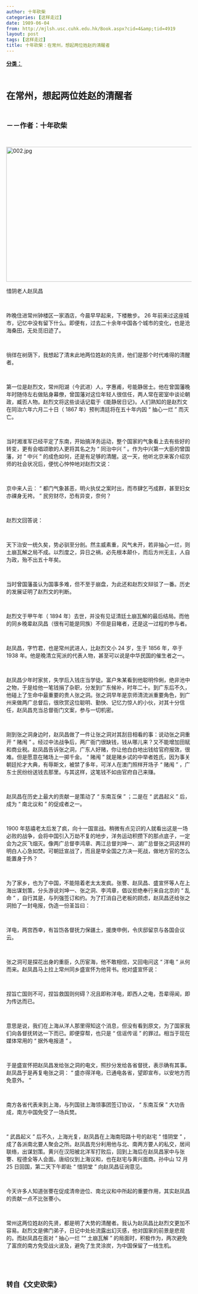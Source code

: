 ```yaml
---
author: 十年砍柴
categories: [这样走过]
date: 1989-06-04
from: http://mjlsh.usc.cuhk.edu.hk/Book.aspx?cid=4&amp;tid=4919
layout: post
tags: [这样走过]
title: 十年砍柴：在常州，想起两位姓赵的清醒者
---
```


<div style="margin: 15px 10px 10px 0px;">
<div>
<span id="ctl00_ContentPlaceHolder1_chapter1_SubjectLabel" style="font-weight:bold;text-decoration:underline;">
   分类：
  </span>
</div>
<p class="p1">
<b>
<font size="5">
<span class="s1">
</span>
<br/>
</font>
</b>
</p>
<p class="p2">
<span class="s1">
<b>
<font size="5">
     在常州，想起两位姓赵的清醒者
    </font>
</b>
</span>
</p>
<p class="p1">
<b>
<font size="4">
<span class="s1">
</span>
<br/>
</font>
</b>
</p>
<p class="p2">
<span class="s1">
<b>
<font size="4">
     －－作者：十年砍柴
    </font>
</b>
</span>
</p>
<p class="p1">
<span class="s1">
</span>
<br/>
</p>
<p class="p3">
<span class="s1">
<img alt="002.jpg" border="0" height="359" src="https://i.imgur.com/VJSNj0X.jpeg" width="500"/>
</span>
</p>
<p class="p2">
<span class="s1">
   惜阴老人赵凤昌
  </span>
</p>
<p class="p1">
<span class="s1">
</span>
<br/>
</p>
<p class="p2">
<span class="s1">
   昨晚住进常州钟楼区一家酒店，今晨早早起来，下楼散步。
  </span>
<span class="s2">
   26
  </span>
<span class="s1">
   年前来过这座城市，记忆中没有留下什么。即便有，过去二十余年中国各个城市的变化，也是沧海桑田，无处觅旧迹了。
  </span>
</p>
<p class="p1">
<span class="s1">
</span>
<br/>
</p>
<p class="p2">
<span class="s1">
   徜徉在树荫下，我想起了清末此地两位姓赵的先贤，他们是那个时代难得的清醒者。
  </span>
</p>
<p class="p1">
<span class="s1">
</span>
<br/>
</p>
<p class="p2">
<span class="s1">
   第一位是赵烈文，常州阳湖（今武进）人，字惠甫，号能静居士。他在曾国藩晚年时随侍左右做贴身幕僚，曾国藩对这位年轻人很信任，两人常在密室中谈论朝政，臧否人物。赵烈文将这些谈话记载于《能静居日记》。人们熟知的是赵烈文在同治六年六月二十日（
  </span>
<span class="s2">
   1867
  </span>
<span class="s1">
   年）预判清廷将在五十年内因
  </span>
<span class="s2">
   “
  </span>
<span class="s1">
   抽心一烂
  </span>
<span class="s2">
   ”
  </span>
<span class="s1">
   而灭亡。
  </span>
</p>
<p class="p1">
<span class="s1">
</span>
<br/>
</p>
<p class="p2">
<span class="s1">
   当时湘淮军已经平定了东南，开始搞洋务运动，整个国家的气象看上去有些好的转变，更有会唱颂歌的人更将其名之为
  </span>
<span class="s2">
   “
  </span>
<span class="s1">
   同治中兴
  </span>
<span class="s2">
   ”
  </span>
<span class="s1">
   。作为中兴第一大臣的曾国藩，对
  </span>
<span class="s2">
   “
  </span>
<span class="s1">
   中兴
  </span>
<span class="s2">
   ”
  </span>
<span class="s1">
   的成色如何，还是有足够的清醒。这一天，他听北京来客介绍京师的社会状况后，便忧心忡忡地对赵烈文说：
  </span>
</p>
<p class="p1">
<span class="s1">
</span>
<br/>
</p>
<p class="p2">
<span class="s1">
   京中来人云：
  </span>
<span class="s2">
   “
  </span>
<span class="s1">
   都门气象甚恶，明火执仗之案时出，而市肆乞丐成群，甚至妇女亦祼身无袴。
  </span>
<span class="s2">
   ”
  </span>
<span class="s1">
   民穷财尽，恐有异变，奈何？
  </span>
</p>
<p class="p1">
<span class="s1">
</span>
<br/>
</p>
<p class="p2">
<span class="s1">
   赵烈文回答说：
  </span>
</p>
<p class="p1">
<span class="s1">
</span>
<br/>
</p>
<p class="p2">
<span class="s1">
   天下治安一统久矣，势必驯至分剖。然主威素重，风气未开，若非抽心一烂，则土崩瓦解之局不成。以烈度之，异日之祸，必先根本颠仆，而后方州无主，人自为政，殆不出五十年矣。
  </span>
</p>
<p class="p1">
<span class="s1">
</span>
<br/>
</p>
<p class="p2">
<span class="s1">
   当时曾国藩虽认为国事多难，但不至于崩盘，为此还和赵烈文辩驳了一番。历史的发展证明了赵烈文的判断。
  </span>
</p>
<p class="p1">
<span class="s1">
</span>
<br/>
</p>
<p class="p2">
<span class="s1">
   赵烈文于甲午年（
  </span>
<span class="s2">
   1894
  </span>
<span class="s1">
   年）去世，并没有见证清廷土崩瓦解的最后结局。而他的同乡晚辈赵凤昌（很有可能是同族）不但是目睹者，还是这一过程的参与者。
  </span>
</p>
<p class="p1">
<span class="s1">
</span>
<br/>
</p>
<p class="p2">
<span class="s1">
   赵凤昌，字竹君，也是常州武进人，比赵烈文小
  </span>
<span class="s2">
   24
  </span>
<span class="s1">
   岁，生于
  </span>
<span class="s2">
   1856
  </span>
<span class="s1">
   年，卒于
  </span>
<span class="s2">
   1938
  </span>
<span class="s1">
   年。他是晚清立宪派的代表人物，甚至可以说是中华民国的催生者之一。
  </span>
</p>
<p class="p1">
<span class="s1">
</span>
<br/>
</p>
<p class="p2">
<span class="s1">
   赵凤昌少年时家贫，失学后入钱庄当学徒。富户朱某看到他聪明伶俐，绝非池中之物，于是给他一笔钱捐了杂职，分发到广东候补，时年二十。到广东后不久，他碰上了生命中最重要的贵人张之洞。张之洞早年是京师清流派重要角色，到广州来做两广总督后，很欣赏这位聪明、勤快、记忆力惊人的小伙，对其十分信任，赵凤昌充当总督衙门文案，参与一切机密。
  </span>
</p>
<p class="p1">
<span class="s1">
</span>
<br/>
</p>
<p class="p2">
<span class="s1">
   刚到张之洞身边时，赵凤昌做了一件让张之洞对其刮目相看的事：说动张之洞重开
  </span>
<span class="s2">
   “
  </span>
<span class="s1">
   赌闱
  </span>
<span class="s2">
   ”
  </span>
<span class="s1">
   。经过中法战争后，两广衙门很缺钱，钱从哪儿来？又不能增加田赋和商业税。赵凤昌告诉张之洞，广东人好赌，你让他白白地出钱给官府报效，很难。但是愿意在赌场上一掷千金。
  </span>
<span class="s2">
   “
  </span>
<span class="s1">
   赌闱
  </span>
<span class="s2">
   ”
  </span>
<span class="s1">
   就是赌乡试的中举者姓氏，因为事关朝廷抡才大典，有辱斯文，被禁了多年，可洋人在澳门照样开场子
  </span>
<span class="s2">
   “
  </span>
<span class="s1">
   赌闱
  </span>
<span class="s2">
   ”
  </span>
<span class="s1">
   ，广东士民纷纷送钱去那里。与其这样，这笔钱不如由官府自己来赚。
  </span>
</p>
<p class="p1">
<span class="s1">
</span>
<br/>
</p>
<p class="p2">
<span class="s1">
   赵凤昌在历史上最大的贡献一是策动了
  </span>
<span class="s2">
   “
  </span>
<span class="s1">
   东南互保
  </span>
<span class="s2">
   ”
  </span>
<span class="s1">
   ；二是在
  </span>
<span class="s2">
   “
  </span>
<span class="s1">
   武昌起义
  </span>
<span class="s2">
   ”
  </span>
<span class="s1">
   后，成为
  </span>
<span class="s2">
   “
  </span>
<span class="s1">
   南北议和
  </span>
<span class="s2">
   ”
  </span>
<span class="s1">
   的促成者之一。
  </span>
</p>
<p class="p1">
<span class="s1">
</span>
<br/>
</p>
<p class="p2">
<span class="s2">
   1900
  </span>
<span class="s1">
   年慈禧老太后发了疯，向十一国宣战。稍微有点见识的人就看出这是一场必败的战争，会将中国引入万劫不复的地步，洋务运动积攒下的那点底子，一定会为之灰飞烟灭。像两广总督李鸿章、两江总督刘坤一、湖广总督张之洞这样的明白人心急如焚。可朝廷宣战了，而且是举全国之力决一死战，做地方官的怎么能置身于外？
  </span>
</p>
<p class="p1">
<span class="s1">
</span>
<br/>
</p>
<p class="p2">
<span class="s1">
   为了家乡，也为了中国，不能陪着老太太发疯。张謇、赵凤昌、盛宣怀等人在上海出谋划策，分头游说刘坤一、张之洞、李鸿章，倡议拒绝奉行来自北京的
  </span>
<span class="s2">
   “
  </span>
<span class="s1">
   乱命
  </span>
<span class="s2">
   ”
  </span>
<span class="s1">
   ，自行其是，与列强签订和约。为了打消自己老板的顾虑，赵凤昌还给张之洞拍了一封电报，伪造一份圣旨曰：
  </span>
</p>
<p class="p1">
<span class="s1">
</span>
<br/>
</p>
<p class="p2">
<span class="s1">
   洋电，两宫西幸，有旨饬各督抚力保疆土，援庚申例，令庆邸留京与各国会议云。
  </span>
</p>
<p class="p1">
<span class="s1">
</span>
<br/>
</p>
<p class="p2">
<span class="s1">
   张之洞可是探花出身的重臣，久历宦海，他不敢相信，又回电问这
  </span>
<span class="s2">
   “
  </span>
<span class="s1">
   洋电
  </span>
<span class="s2">
   ”
  </span>
<span class="s1">
   从何而来。赵凤昌马上拉上常州同乡盛宣怀为他背书。他对盛宣怀说：
  </span>
</p>
<p class="p1">
<span class="s1">
</span>
<br/>
</p>
<p class="p2">
<span class="s1">
   捏旨亡国则不可，捏旨救国则何碍？况且即称洋电，即西人之电，吾辈得闻，即为传达而已。
  </span>
</p>
<p class="p1">
<span class="s1">
</span>
<br/>
</p>
<p class="p2">
<span class="s1">
   意思是说，我们在上海从洋人那里得知这个消息，但没有看到原文，为了国家我们向各督抚转达一下而已。即便穿帮，也只是
  </span>
<span class="s2">
   “
  </span>
<span class="s1">
   信谣传谣
  </span>
<span class="s2">
   ”
  </span>
<span class="s1">
   的罪过。相当于现在媒体常用的
  </span>
<span class="s2">
   “
  </span>
<span class="s1">
   据外电报道
  </span>
<span class="s2">
   ”
  </span>
<span class="s1">
   。
  </span>
</p>
<p class="p1">
<span class="s1">
</span>
<br/>
</p>
<p class="p2">
<span class="s1">
   于是盛宣怀把赵凤昌发给张之洞的电文，照抄分发给各省督抚，表示确有其事。赵凤昌于是再复电张之洞：
  </span>
<span class="s2">
   “
  </span>
<span class="s1">
   盛亦得洋电，已通电各省，望即宣布，以安地方而免意外。
  </span>
<span class="s2">
   ”
  </span>
</p>
<p class="p1">
<span class="s1">
</span>
<br/>
</p>
<p class="p2">
<span class="s1">
   南方各省代表来到上海，与列国驻上海领事团签订协议，
  </span>
<span class="s2">
   “
  </span>
<span class="s1">
   东南互保
  </span>
<span class="s2">
   ”
  </span>
<span class="s1">
   大功告成，南方中国免受了一场兵燹。
  </span>
</p>
<p class="p1">
<span class="s1">
</span>
<br/>
</p>
<p class="p2">
<span class="s2">
   “
  </span>
<span class="s1">
   武昌起义
  </span>
<span class="s2">
   ”
  </span>
<span class="s1">
   后不久，上海光复，赵凤昌在上海南阳路十号的赵宅
  </span>
<span class="s2">
   “
  </span>
<span class="s1">
   惜阴堂
  </span>
<span class="s2">
   ”
  </span>
<span class="s1">
   ，成了各派南北要人聚会之所。赵凤昌充分利用他与北、南两方要人的私交，居间联络，出谋划策。黄兴在汉阳被北洋军打败后，回到上海后在赵凤昌家中与张謇、程德全等人会面。唐绍仪到上海议和，也在赵宅与黄兴面商。孙中山
  </span>
<span class="s2">
   12
  </span>
<span class="s1">
   月
  </span>
<span class="s2">
   25
  </span>
<span class="s1">
   日回国，第二天下午即赴
  </span>
<span class="s2">
   “
  </span>
<span class="s1">
   惜阴堂
  </span>
<span class="s2">
   ”
  </span>
<span class="s1">
   向赵凤昌征询意见。
  </span>
</p>
<p class="p1">
<span class="s1">
</span>
<br/>
</p>
<p class="p2">
<span class="s1">
   今天许多人知道张謇在促成清帝逊位、南北议和中所起的重要作用，其实赵凤昌的贡献一点不比张謇小。
  </span>
</p>
<p class="p1">
<span class="s1">
</span>
<br/>
</p>
<p class="p2">
<span class="s1">
   常州这两位姓赵的先贤，都是明了大势的清醒者。我认为赵凤昌比赵烈文更加不容易。赵烈文是佛门弟子，日记中处处流露出幻灭感，他对国家的前景是悲观的。而赵凤昌在面对
  </span>
<span class="s2">
   “
  </span>
<span class="s1">
   抽心一烂
  </span>
<span class="s2">
   ”“
  </span>
<span class="s1">
   土崩瓦解
  </span>
<span class="s2">
   ”
  </span>
<span class="s1">
   的局面时，积极作为，两次避免了富庶的南方免受战火波及，避免了生灵涂炭，为中国保留了一线生机。
  </span>
</p>
<p class="p1">
<span class="s1">
</span>
<br/>
</p>
<p class="p1">
<b>
<font size="4">
<span class="s1">
</span>
<br/>
</font>
</b>
</p>
<p class="p2">
<span class="s1">
<b>
<font size="4">
     转自《文史砍柴》
    </font>
</b>
</span>
</p>
</div>
